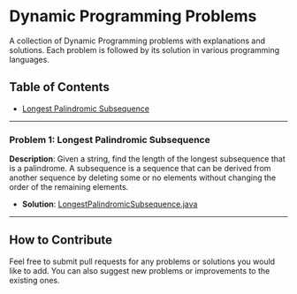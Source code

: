 # Dynamic Programming Problems

A collection of Dynamic Programming problems with explanations and solutions. Each problem is followed by its solution in various programming languages.

## Table of Contents

- [Longest Palindromic Subsequence](#problem-1-longest-palindromic-subsequence)

---

### Problem 1: Longest Palindromic Subsequence
**Description**: Given a string, find the length of the longest subsequence that is a palindrome. A subsequence is a sequence that can be derived from another sequence by deleting some or no elements without changing the order of the remaining elements.

- **Solution**: [LongestPalindromicSubsequence.java](solutions/LongestPalindromicSubsequence.java)

---

## How to Contribute

Feel free to submit pull requests for any problems or solutions you would like to add. You can also suggest new problems or improvements to the existing ones.

